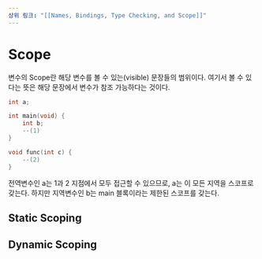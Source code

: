 ```yaml
---
상위 링크: "[[Names, Bindings, Type Checking, and Scope]]"
---
```

# Scope
변수의 Scope란 해당 변수를 볼 수 있는(visible) 문장들의 범위이다. 여기서 볼 수 있다는 뜻은 해당 문장에서 변수가 참조 가능하다는 것이다.

```c
int a;

int main(void) {
	int b;
	--(1)
}

void func(int c) {
	--(2)
}
```

전역변수인 a는 1과 2 지점에서 모두 접근할 수 있으므로, a는 이 모든 지역을 스코프로 갖는다. 하지만 지역변수인 b는 main 블록이라는 제한된 스코프를 갖는다.

## Static Scoping

## Dynamic Scoping
>